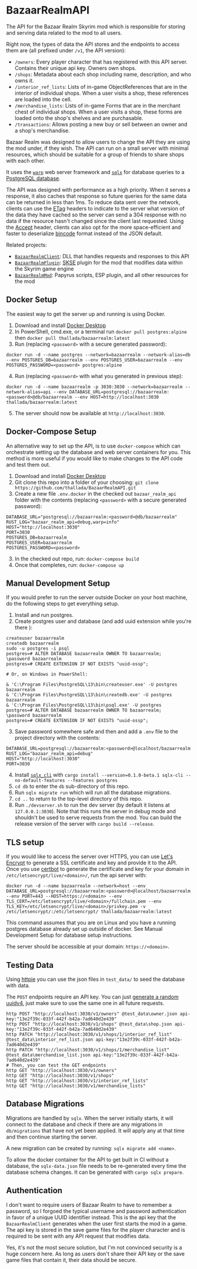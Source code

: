 # BazaarRealmAPI

The API for the Bazaar Realm Skyrim mod which is responsible for storing and
serving data related to the mod to all users.

Right now, the types of data the API stores and the endpoints to access them
are (all prefixed under `/v1`, the API version):

- `/owners`: Every player character that has registered with this API server.
  Contains their unique api key. Owners own shops.
- `/shops`: Metadata about each shop including name, description, and who owns
  it.
- `/interior_ref_lists`: Lists of in-game ObjectReferences that are in the
  interior of individual shops. When a user visits a shop, these references
  are loaded into the cell.
- `/merchandise_lists`: Lists of in-game Forms that are in the merchant chest
  of individual shops. When a user visits a shop, these forms are loaded
  onto the shop's shelves and are purchasable.
- `/transactions`: Allows posting a new buy or sell between an owner and a
  shop's merchandise.

Bazaar Realm was designed to allow users to change the API they are using the
mod under, if they wish. The API can run on a small server with minimal
resources, which should be suitable for a group of friends to share shops
with each other.

It uses the [`warp`](https://crates.io/crates/warp) web server framework and
[`sqlx`](https://crates.io/crates/sqlx) for database queries to a [PostgreSQL
database](https://www.postgresql.org).

The API was designed with performance as a high priority. When it serves a
response, it also caches that response so future queries for the same data
can be returned in less than 1ms. To reduce data sent over the network,
clients can use the
[ETag](https://developer.mozilla.org/en-US/docs/Web/HTTP/Headers/ETag)
headers to indicate to the server what version of the data they have cached
so the server can send a 304 response with no data if the resource hasn't
changed since the client last requested. Using the
[Accept](https://developer.mozilla.org/en-US/docs/Web/HTTP/Headers/Accept)
header, clients can also opt for the more space-efficient and faster to
deserialize [bincode](https://github.com/servo/bincode) format instead of the
JSON default.

Related projects:

- [`BazaarRealmClient`](https://github.com/thallada/BazaarRealmClient): DLL that
  handles requests and responses to this API
- [`BazaarRealmPlugin`](https://github.com/thallada/BazaarRealmPlugin):
  [SKSE](https://skse.silverlock.org/) plugin for the mod that modifies data
  within the Skyrim game engine
- [`BazaarRealmMod`](https://github.com/thallada/BazaarRealmMod): Papyrus
  scripts, ESP plugin, and all other resources for the mod

## Docker Setup

The easiest way to get the server up and running is using Docker.

1. Download and install [Docker Desktop](https://www.docker.com/get-started)
2. In PowerShell, cmd.exe, or a terminal run `docker pull postgres:alpine` then `docker pull thallada/bazaarrealm:latest`
3. Run (replacing `<password>` with a secure generated password):

```
docker run -d --name postgres --network=bazaarrealm --network-alias=db --env POSTGRES_DB=bazaarrealm --env POSTGRES_USER=bazaarrealm --env POSTGRES_PASSWORD=<password> postgres:alpine
```

4. Run (replacing `<password>` with what you generated in previous step):

```
docker run -d --name bazaarrealm -p 3030:3030 --network=bazaarrealm --network-alias=api --env DATABASE_URL=postgresql://bazaarrealm:<password>@db/bazaarrealm --env HOST=http://localhost:3030 thallada/bazaarrealm:latest
```

5. The server should now be available at `http://localhost:3030`.

## Docker-Compose Setup

An alternative way to set up the API, is to use `docker-compose` which can
orchestrate setting up the database and web server containers for you. This
method is more useful if you would like to make changes to the API code and
test them out.

1. Download and install [Docker Desktop](https://www.docker.com/get-started)
2. Git clone this repo into a folder of your choosing: `git clone https://github.com/thallada/BazaarRealmAPI.git`
3. Create a new file `.env.docker` in the checked out `bazaar_realm_api`
   folder with the contents (replacing `<password>` with a secure generated
   password):

```
DATABASE_URL="postgresql://bazaarrealm:<password>@db/bazaarrealm"
RUST_LOG="bazaar_realm_api=debug,warp=info"
HOST="http://localhost:3030"
PORT=3030
POSTGRES_DB=bazaarrealm
POSTGRES_USER=bazaarrealm
POSTGRES_PASSWORD=<password>
```

3. In the checked out repo, run: `docker-compose build`
4. Once that completes, run: `docker-compose up`

## Manual Development Setup

If you would prefer to run the server outside Docker on your host machine, do
the following steps to get everything setup.

1. Install and run postgres.
2. Create postgres user and database (and add uuid extension while you're there
   ):

```
createuser bazaarrealm
createdb bazaarrealm
sudo -u postgres -i psql
postgres=# ALTER DATABASE bazaarrealm OWNER TO bazaarrealm;
\password bazaarrealm
postgres=# CREATE EXTENSION IF NOT EXISTS "uuid-ossp";

# Or, on Windows in PowerShell:

& 'C:\Program Files\PostgreSQL\13\bin\createuser.exe' -U postgres bazaarrealm
& 'C:\Program Files\PostgreSQL\13\bin\createdb.exe' -U postgres bazaarrealm
& 'C:\Program Files\PostgreSQL\13\bin\psql.exe' -U postgres
postgres=# ALTER DATABASE bazaarrealm OWNER TO bazaarrealm;
\password bazaarrealm
postgres=# CREATE EXTENSION IF NOT EXISTS "uuid-ossp";
```

3. Save password somewhere safe and then and add a `.env` file to the project
   directory with the contents:

```
DATABASE_URL=postgresql://bazaarrealm:<password>@localhost/bazaarrealm
RUST_LOG="bazaar_realm_api=debug"
HOST="http://localhost:3030"
PORT=3030
```

4. Install
   [`sqlx_cli`](https://github.com/launchbadge/sqlx/tree/master/sqlx-cli) with
   `cargo install --version=0.1.0-beta.1 sqlx-cli --no-default-features --features postgres`
5. `cd db` to enter the `db` sub-directory of this repo.
6. Run `sqlx migrate run` which will run all the database migrations.
7. `cd ..` to return to the top-level directory of this repo.
8. Run `./devserver.sh` to run the dev server (by default it listens at
   `127.0.0.1:3030`). Note that this runs the server in debug mode and shouldn't
   be used to serve requests from the mod. You can build the release version of
   the server with `cargo build --release`.

## TLS setup

If you would like to access the server over HTTPS, you can use [Let's
Encrypt](https://letsencrypt.org/) to generate a SSL certificate and key and
provide it to the API. Once you use [certbot](https://certbot.eff.org/) to
generate the certificate and key for your domain in
`/etc/letsencrypt/live/<domain>/`, run the api server with:

```
docker run -d --name bazaarrealm --network=host --env DATABASE_URL=postgresql://bazaarrealm:<password>@localhost/bazaarrealm --env PORT=443 --HOST=https://<domain> --env TLS_CERT=/etc/letsencrypt/live/<domain>/fullchain.pem --env TLS_KEY=/etc/letsencrypt/live/<domain>/privkey.pem -v /etc/letsencrypt/:/etc/letsencrypt/ thallada/bazaarrealm:latest
```

This command assumes that you are on Linux and you have a running postgres
database already set up outside of docker. See Manual Development Setup for
database setup instructions.

The server should be accessible at your domain: `https://<domain>`.

## Testing Data

Using [httpie](https://httpie.org/) you can use the json files in
`test_data/` to seed the database with data.

The `POST` endpoints require an API key. You can just [generate a random
uuidv4](https://www.uuidgenerator.net/version4), just make sure to use the
same one in all future requests.

```
http POST "http://localhost:3030/v1/owners" @test_data\owner.json api-key:"13e2f39c-033f-442f-b42a-7ad640d2e439"
http POST "http://localhost:3030/v1/shops" @test_data\shop.json api-key:"13e2f39c-033f-442f-b42a-7ad640d2e439"
http PATCH "http://localhost:3030/v1/shops/1/interior_ref_list" @test_data\interior_ref_list.json api-key:"13e2f39c-033f-442f-b42a-7ad640d2e439"
http PATCH "http://localhost:3030/v1/shops/1/merchandise_list" @test_data\merchandise_list.json api-key:"13e2f39c-033f-442f-b42a-7ad640d2e439"
# Then, you can test the GET endpoints
http GET "http://localhost:3030/v1/owners"
http GET "http://localhost:3030/v1/shops"
http GET "http://localhost:3030/v1/interior_ref_lists"
http GET "http://localhost:3030/v1/merchandise_lists"
```

## Database Migrations

Migrations are handled by `sqlx`. When the server initially starts, it will
connect to the database and check if there are any migrations in
`db/migrations` that have not yet been applied. It will apply any at that
time and then continue starting the server.

A new migration can be created by running: `sqlx migrate add <name>`.

To allow the docker container for the API to get built in CI without a
database, the `sqlx-data.json` file needs to be re-generated every time the
database schema changes. It can be generated with `cargo sqlx prepare`.

## Authentication

I don't want to require users of Bazaar Realm to have to remember a password,
so I forgoed the typical username and password authentication in favor of a
unique UUID identifier instead. This is the api key that the
`BazaarRealmClient` generates when the user first starts the mod in a game.
The api key is stored in the save game files for the player character and is
required to be sent with any API request that modifies data.

Yes, it's not the most secure solution, but I'm not convinced security is a
huge concern here. As long as users don't share their API key or the save
game files that contain it, their data should be secure.
